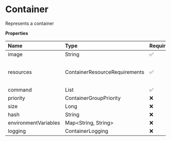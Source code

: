 # Container

Represents a container

**Properties**

| Name                 | Type                          | Required | Description                                  |
| :------------------- | :---------------------------- | :------- | :------------------------------------------- |
| image                | String                        | ✅       |                                              |
| resources            | ContainerResourceRequirements | ✅       | Represents a container resource requirements |
| command              | List<String>                  | ✅       |                                              |
| priority             | ContainerGroupPriority        | ❌       |                                              |
| size                 | Long                          | ❌       |                                              |
| hash                 | String                        | ❌       |                                              |
| environmentVariables | Map<String, String>           | ❌       |                                              |
| logging              | ContainerLogging              | ❌       |                                              |
